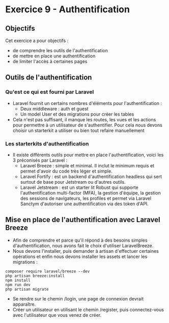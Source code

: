 # Exercice 9 - Authentification

## Objectifs 

Cet exercice a pour objectifs : 
* de comprendre les outils de l'authentification
* de mettre en place une authentification
* de limiter l'accès à certaines pages 

## Outils de l'authentification

### Qu'est ce qui est fourni par Laravel
* Laravel fournit un certains nombres d'éléments pour l'authentification : 
    * Deux middleware : auth et guest
    * Un model User et des migrations pour créer les tables
* Cela n'est pas suffisant, il manque les routes, les vues et les actions pour permettre à un utilisateur de s'authentifier. Pour cela nous devons choisir un starterkit a utiliser ou bien tout refaire manuellement

### Les starterkits d'authentification
* Il existe différents outils pour mettre en place l'authentification, voici les 3 préconisés par Laravel : 
    * Laravel Breeze : simple et minimal. Il inclut le minimum requis et permet d'avoir du code très léger et simple.
    * Laravel Fortify : est un backend d'authentification headless qui sert surtout de base pour Jetstream ou d'autres outils.
    * Laravel Jetstream : est un starter lit Robust qui supporte l'authentification multi-factor (MFA), la gestion d'équipe, la gestion des sessions de navigateurs, les profiles et permet via Laravel Sanctym d'autoriser une authentification via des token d'API.

## Mise en place de l'authentification avec Laravel Breeze

* Afin de comprendre et parce qu'il répond à des besoins simples d'authentification, nous avons fait le choix d'utiliser LaravelBreeze.
* Nous devons l'installer, puis demander à artisan d'effectuer certaines opérations et enfin nous devons installer les assets et lancer les migrations : 
```
composer require laravel/breeze --dev
php artisan breeze:install
npm install
npm run dev
php artisan migrate
```
* Se rendre sur le chemin /login, une page de connexion devrait apparaître.
* Créer un utilisateur en utilisant le chemin /register, puis connectez-vous avec l'utilisateur que vous venez de créer.


